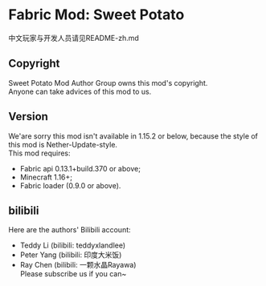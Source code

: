 # Fabric Mod: Sweet Potato
中文玩家与开发人员请见README-zh.md
## Copyright
Sweet Potato Mod Author Group owns this mod's copyright.<br />
Anyone can take advices of this mod to us.
## Version
We'are sorry this mod isn't available in 1.15.2 or below, because the style of this mod is Nether-Update-style.<br />
This mod requires:
* Fabric api 0.13.1+build.370 or above;
* Minecraft 1.16+;
* Fabric loader (0.9.0 or above).
## bilibili
Here are the authors' Bilibili account:<br />
- Teddy Li (bilibili: teddyxlandlee)<br />
- Peter Yang (bilibili: 印度大米饭)<br />
- Ray Chen (bilibili: 一颗水晶Rayawa)<br />
Please subscribe us if you can~
